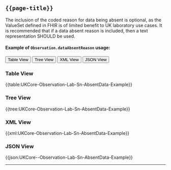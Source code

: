 ## `{{page-title}}`

The inclusion of the coded reason for data being absent is optional, as the ValueSet defined in FHIR is of limited benefit to UK laboratory use cases. It is recommended that if a data absent reason is included, then a text representation SHOULD be used.

#### Example of `Observation.dataAbsentReason` usage:

<div>
<div class="tab">
 <button class="tablinks active" onclick="openTab(event, 'Table View')">Table View</button>
 <button class="tablinks" onclick="openTab(event, 'Tree View')">Tree View</button>
  <button class="tablinks" onclick="openTab(event, 'XML View')">XML View</button>
  <button class="tablinks" onclick="openTab(event, 'JSON View')">JSON View</button>
</div>

<div id="Table View" class="tabcontent" style="display:block">
  <h3>Table View</h3>
{{table:UKCore-Observation-Lab-Sn-AbsentData-Example}}
</div>

<div id="Tree View" class="tabcontent">
  <h3>Tree View</h3>
{{tree:UKCore-Observation-Lab-Sn-AbsentData-Example}}
</div>

<div id="XML View" class="tabcontent">
  <h3>XML View</h3>
{{xml:UKCore-Observation-Lab-Sn-AbsentData-Example}}
</div>

<div id="JSON View" class="tabcontent">
  <h3>JSON View</h3>
{{json:UKCore--Observation-Lab-Sn-AbsentData-Example}}
</div>
</div>

---